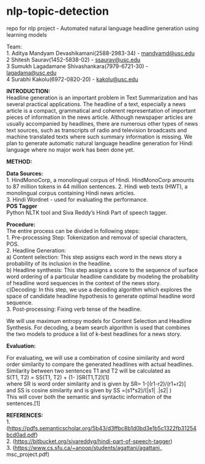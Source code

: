 # nlp-topic-detection

repo for nlp project - Automated natural language headline generation using learning models  
  
Team:  
    1. Aditya Mandyam Devashikamani(2588-2983-34) - mandyamd@usc.edu  
  2  Shitesh Saurav(1452-5838-02) - ssaurav@usc.edu  
  3  Sumukh Lagadamane Shivashankara(7979-6721-30) - lagadama@usc.edu  
  4  Surabhi Kakolu(6972-0820-20) - kakolu@usc.edu  


**INTRODUCTION:**<br/>
Headline generation is an important problem in Text Summarization and has several practical applications. The headline of a text, especially a news article is a compact, grammatical and coherent representation of important pieces of information in the news article. Although newspaper articles are usually accompanied by headlines, there are numerous other types of news text sources, such as transcripts of radio and television broadcasts and machine translated texts where such summary information is missing. We plan to generate automatic natural language headline generation for Hindi language where no major work has been done yet.

**METHOD:**

**Data Sources:**<br/>
	1. HindMonoCorp, a monolingual corpus of Hindi. HindMonoCorp amounts to 87 million tokens in 44 million sentences. 
	2. Hindi web texts (HWT), a monolingual corpus containing Hindi news articles.  
	3. Hindi Wordnet -  used for evaluating the performance.  
**POS Tagger**<br/>
							Python NLTK tool and Siva Reddy’s Hindi Part of speech tagger.  

**Procedure:**  
The entire process can be divided in following steps:  
	1. Pre-processing Step: Tokenization and removal of special characters, POS.           
	2. Headline Generation:  
		a)  Content selection: This step assigns each word in the news story a probability of its inclusion in the headline.  
		b) Headline synthesis: This step assigns a score to the sequence of surface word ordering of a particular headline candidate by modeling the probability of headline word sequences in the context of the news story.   
		c)Decoding: In  this step, we use a decoding algorithm which explores the space of candidate headline hypothesis to generate optimal headline word sequence.  
 	3. Post-processing: Fixing verb tense of the headline.  

We will use maximum entropy models for Content Selection and Headline Synthesis. For decoding, a beam search algorithm is used that combines the two models to produce a list of k-best headlines for a news story.  

**Evaluation:**  

For evaluating, we will use a combination of cosine similarity and word order similarity to compare the generated headlines with actual headlines.  
Similarity between two sentences T1 and T2 will be calculated as   
        S(T1, T2) = SS(T1, T2) + (1- )SR(T1,T2)[1]   
where SR is word order similarity and is given by SR= 1-[(r1-r2)/(r1+r2)]  
and SS is cosine similarity and is given by SS =(s1*s2)/(|s1| .|s2| )   
This will cover both the semantic and syntactic information of the sentences.[1]   
 
**REFERENCES:**  
 	1. (https://pdfs.semanticscholar.org/5b43/d3ffbc8b1d0bd3e1b5c1322fb31254bcd0ad.pdf)  
 	2. (https://bitbucket.org/sivareddyg/hindi-part-of-speech-tagger)  
 	3. (https://www.cs.sfu.ca/~anoop/students/agattani/agattani_ msc_project.pdf)  



